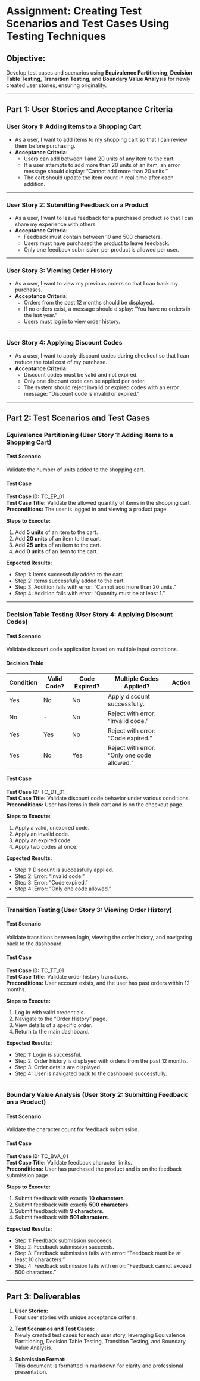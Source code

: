 # Assignment: **Creating Test Scenarios and Test Cases Using Testing Techniques**

## Objective:
Develop test cases and scenarios using **Equivalence Partitioning**, **Decision Table Testing**, **Transition Testing**, and **Boundary Value Analysis** for newly created user stories, ensuring originality.

---

## **Part 1: User Stories and Acceptance Criteria**

### **User Story 1: Adding Items to a Shopping Cart**
- As a user, I want to add items to my shopping cart so that I can review them before purchasing.  
- **Acceptance Criteria:**
  - Users can add between 1 and 20 units of any item to the cart.  
  - If a user attempts to add more than 20 units of an item, an error message should display: “Cannot add more than 20 units.”  
  - The cart should update the item count in real-time after each addition.

---

### **User Story 2: Submitting Feedback on a Product**
- As a user, I want to leave feedback for a purchased product so that I can share my experience with others.  
- **Acceptance Criteria:**
  - Feedback must contain between 10 and 500 characters.  
  - Users must have purchased the product to leave feedback.  
  - Only one feedback submission per product is allowed per user.  

---

### **User Story 3: Viewing Order History**
- As a user, I want to view my previous orders so that I can track my purchases.  
- **Acceptance Criteria:**
  - Orders from the past 12 months should be displayed.  
  - If no orders exist, a message should display: “You have no orders in the last year.”  
  - Users must log in to view order history.  

---

### **User Story 4: Applying Discount Codes**
- As a user, I want to apply discount codes during checkout so that I can reduce the total cost of my purchase.  
- **Acceptance Criteria:**
  - Discount codes must be valid and not expired.  
  - Only one discount code can be applied per order.  
  - The system should reject invalid or expired codes with an error message: “Discount code is invalid or expired.”  

---

## **Part 2: Test Scenarios and Test Cases**

### **Equivalence Partitioning (User Story 1: Adding Items to a Shopping Cart)**

#### Test Scenario
Validate the number of units added to the shopping cart.

#### Test Case

**Test Case ID:** TC_EP_01  
**Test Case Title:** Validate the allowed quantity of items in the shopping cart.  
**Preconditions:** The user is logged in and viewing a product page.  

**Steps to Execute:**  
1. Add **5 units** of an item to the cart.  
2. Add **20 units** of an item to the cart.  
3. Add **25 units** of an item to the cart.  
4. Add **0 units** of an item to the cart.  

**Expected Results:**  
- Step 1: Items successfully added to the cart.  
- Step 2: Items successfully added to the cart.  
- Step 3: Addition fails with error: “Cannot add more than 20 units.”  
- Step 4: Addition fails with error: “Quantity must be at least 1.”  

---

### **Decision Table Testing (User Story 4: Applying Discount Codes)**

#### Test Scenario
Validate discount code application based on multiple input conditions.

#### Decision Table

| **Condition**                  | **Valid Code?** | **Code Expired?** | **Multiple Codes Applied?** | **Action**                          |  
|--------------------------------|-----------------|-------------------|-----------------------------|-------------------------------------|  
| Yes                            | No              | No                | Apply discount successfully. |  
| No                             | -               | No                | Reject with error: “Invalid code.” |  
| Yes                            | Yes             | No                | Reject with error: “Code expired.” |  
| Yes                            | No              | Yes               | Reject with error: “Only one code allowed.” |  

#### Test Case

**Test Case ID:** TC_DT_01  
**Test Case Title:** Validate discount code behavior under various conditions.  
**Preconditions:** User has items in their cart and is on the checkout page.  

**Steps to Execute:**  
1. Apply a valid, unexpired code.  
2. Apply an invalid code.  
3. Apply an expired code.  
4. Apply two codes at once.  

**Expected Results:**  
- Step 1: Discount is successfully applied.  
- Step 2: Error: “Invalid code.”  
- Step 3: Error: “Code expired.”  
- Step 4: Error: “Only one code allowed.”  

---

### **Transition Testing (User Story 3: Viewing Order History)**

#### Test Scenario
Validate transitions between login, viewing the order history, and navigating back to the dashboard.

#### Test Case

**Test Case ID:** TC_TT_01  
**Test Case Title:** Validate order history transitions.  
**Preconditions:** User account exists, and the user has past orders within 12 months.  

**Steps to Execute:**  
1. Log in with valid credentials.  
2. Navigate to the “Order History” page.  
3. View details of a specific order.  
4. Return to the main dashboard.  

**Expected Results:**  
- Step 1: Login is successful.  
- Step 2: Order history is displayed with orders from the past 12 months.  
- Step 3: Order details are displayed.  
- Step 4: User is navigated back to the dashboard successfully.  

---

### **Boundary Value Analysis (User Story 2: Submitting Feedback on a Product)**

#### Test Scenario
Validate the character count for feedback submission.

#### Test Case

**Test Case ID:** TC_BVA_01  
**Test Case Title:** Validate feedback character limits.  
**Preconditions:** User has purchased the product and is on the feedback submission page.  

**Steps to Execute:**  
1. Submit feedback with exactly **10 characters**.  
2. Submit feedback with exactly **500 characters**.  
3. Submit feedback with **9 characters**.  
4. Submit feedback with **501 characters**.  

**Expected Results:**  
- Step 1: Feedback submission succeeds.  
- Step 2: Feedback submission succeeds.  
- Step 3: Feedback submission fails with error: “Feedback must be at least 10 characters.”  
- Step 4: Feedback submission fails with error: “Feedback cannot exceed 500 characters.”  

---

## **Part 3: Deliverables**

1. **User Stories:**  
   Four user stories with unique acceptance criteria.  

2. **Test Scenarios and Test Cases:**  
   Newly created test cases for each user story, leveraging Equivalence Partitioning, Decision Table Testing, Transition Testing, and Boundary Value Analysis.  

3. **Submission Format:**  
   This document is formatted in markdown for clarity and professional presentation.
